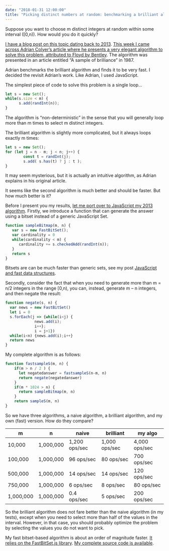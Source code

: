 ```yaml
---
date: "2018-01-31 12:00:00"
title: "Picking distinct numbers at random: benchmarking a brilliant algorithm (JavaScript edition)"
---
```




Suppose you want to choose m distinct integers at random within some interval ([0,n)). How would you do it quickly?

[I have a blog post on this topic dating back to 2013](/lemire/blog/2013/08/16/picking-n-distinct-numbers-at-random-how-to-do-it-fast/). [This week I came across Adrian Colyer&rsquo;s article where he presents a very elegant algorithm to solve this problem, attributed to Floyd by Bentley](https://blog.acolyer.org/2018/01/30/a-sample-of-brilliance/). The algorithm was presented in an article entitled &ldquo;A sample of brilliance&rdquo; in 1987.

Adrian benchmarks the brilliant algorithm and finds it to be very fast. I decided the revisit Adrian&rsquo;s work. Like Adrian, I used JavaScript.

The simplest piece of code to solve this problem is a single loop&hellip;
```JavaScript
let s = new Set();
while(s.size < m) {
      s.add(randInt(n));
}
```


The algorithm is &ldquo;non-deterministic&rdquo; in the sense that you will generally loop more than m times to select m distinct integers.

The brilliant algorithm is slightly more complicated, but it always loops exactly m times:
```JavaScript
let s = new Set();
for (let j = n - m; j < n; j++) {
        const t = randInt(j);
        s.add( s.has(t) ? j : t );
}
```


It may seem mysterious, but it is actually an intuitive algorithm, as Adrian explains in his original article.

It seems like the second algorithm is much better and should be faster. But how much better is it?

Before I present you my results, [let me port over to JavaScript my 2013 algorithm](/lemire/blog/2013/08/16/picking-n-distinct-numbers-at-random-how-to-do-it-fast/). Firstly, we introduce a function that can generate the answer using a bitset instead of a generic JavaScript Set.
```JavaScript
function sampleBitmap(m, n) {
   var s = new FastBitSet();
   var cardinality = 0
   while(cardinality < m) {
      cardinality += s.checkedAdd(randInt(n));
   }
   return s
}
```


Bitsets are can be much faster than generic sets, see my post [JavaScript and fast data structures](/lemire/blog/2015/10/05/javascript-and-fast-data-structures-some-initial-experiments/).

Secondly, consider the fact that when you need to generate more than m = n/2 integers in the range [0,n), you can, instead, generate m &#8211; n integers, and then negate the result:
```JavaScript
function negate(s, n) {
  var news = new FastBitSet()
  let i = 0
  s.forEach(j => {while(i<j) {
             news.add(i);
             i++}; 
             i = j+1})
  while(i<n) {news.add(i);i++}
  return news
}
```


My complete algorithm is as follows:
```JavaScript
function fastsampleS(m, n) {
    if(m > n / 2 ) {
      let negatedanswer = fastsampleS(n-m, n)
      return negate(negatedanswer)
    }
    if(m * 1024 > n) {
      return sampleBitmap(m, n)
    }
    return sampleS(m, n)
}
```


So we have three algorithms, a naive algorithm, a brilliant algorithm, and my own (fast) version. How do they compare?

m                        |n                        |naive                    |brilliant                |my algo                  |
-------------------------|-------------------------|-------------------------|-------------------------|-------------------------|
10,000                   |1,000,000                |1,200 ops/sec            |1,000 ops/sec            |4,000 ops/sec            |
100,000                  |1,000,000                |96 ops/sec               |80 ops/sec               |700 ops/sec              |
500,000                  |1,000,000                |14 ops/sec               |14 ops/sec               |120 ops/sec              |
750,000                  |1,000,000                |6 ops/sec                |8 ops/sec                |80 ops/sec               |
1,000,000                |1,000,000                |0.4 ops/sec              |5 ops/sec                |200 ops/sec              |


So the brilliant algorithm does not fare better than the naive algorithm (in my tests), except when you need to select more than half of the values in the interval. However, in that case, you should probably optimize the problem by selecting the values you do not want to pick.

My fast bitset-based algorithm is about an order of magnitude faster. [It relies on the FastBitSet.js library](https://github.com/lemire/FastBitSet.js).
[My complete source code is available](https://github.com/lemire/Code-used-on-Daniel-Lemire-s-blog/tree/master/2018/01/31).

